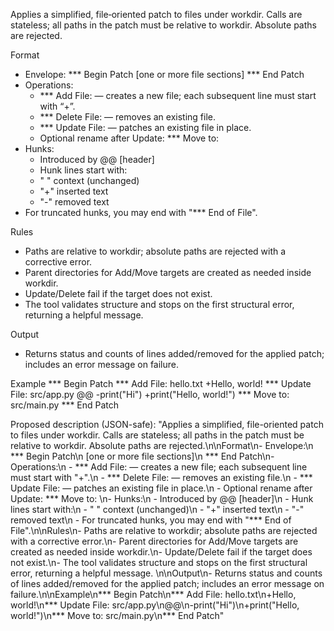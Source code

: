 Applies a simplified, file‑oriented patch to files under workdir. Calls are stateless; all paths in the patch must be relative to workdir. Absolute paths are rejected.

Format

- Envelope:
  *** Begin Patch
  [one or more file sections]
  *** End Patch
- Operations:
    - *** Add File:  — creates a new file; each subsequent line must start with “+”.
    - *** Delete File:  — removes an existing file.
    - *** Update File:  — patches an existing file in place.
    - Optional rename after Update: *** Move to:
- Hunks:
    - Introduced by @@ [header]
    - Hunk lines start with:
    - " " context (unchanged)
    - "+" inserted text
    - "-" removed text
- For truncated hunks, you may end with "*** End of File".

Rules

- Paths are relative to workdir; absolute paths are rejected with a corrective error.
- Parent directories for Add/Move targets are created as needed inside workdir.
- Update/Delete fail if the target does not exist.
- The tool validates structure and stops on the first structural error, returning a helpful message.

Output

- Returns status and counts of lines added/removed for the applied patch; includes an error message on failure.

Example
*** Begin Patch
*** Add File: hello.txt
+Hello, world!
*** Update File: src/app.py
@@
-print("Hi")
+print("Hello, world!")
*** Move to: src/main.py
*** End Patch

Proposed description (JSON-safe):
"Applies a simplified, file-oriented patch to files under workdir. Calls are stateless; all paths in the patch must be relative to workdir. Absolute paths are rejected.\n\nFormat\n- Envelope:\n  *** Begin Patch\n
[one or more file sections]\n  *** End Patch\n- Operations:\n  - *** Add File:  — creates a new file; each subsequent line must start with "+".\n  - *** Delete File:  — removes an existing file.\n  - *** Update
File:  — patches an existing file in place.\n  - Optional rename after Update: *** Move to: \n- Hunks:\n  - Introduced by @@ [header]\n  - Hunk lines start with:\n    - " " context (unchanged)\n    - "+" inserted
text\n    - "-" removed text\n  - For truncated hunks, you may end with "*** End of File".\n\nRules\n- Paths are relative to workdir; absolute paths are rejected with a corrective error.\n- Parent directories
for Add/Move targets are created as needed inside workdir.\n- Update/Delete fail if the target does not exist.\n- The tool validates structure and stops on the first structural error, returning a helpful message.
\n\nOutput\n- Returns status and counts of lines added/removed for the applied patch; includes an error message on failure.\n\nExample\n*** Begin Patch\n*** Add File: hello.txt\n+Hello, world!\n*** Update File:
src/app.py\n@@\n-print("Hi")\n+print("Hello, world!")\n*** Move to: src/main.py\n*** End Patch"
